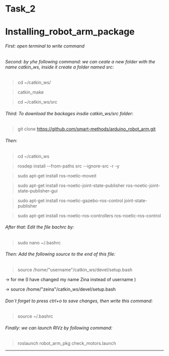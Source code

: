 # Task_2

# Installing_robot_arm_package
###### First: open terminal to write command
###### Second: by yhe following command: we can ceate a new folder with the name catkin_ws, inside it create a folder named src:
> cd ~/catkin_ws/

> catkin_make

> cd ~/catkin_ws/src

###### Third: To download the backages insdie catkin_ws/src folder:

> git clone https://github.com/smart-methods/arduino_robot_arm.git 

###### Then: 
> cd ~/catkin_ws

> rosdep install --from-paths src --ignore-src -r -y

> sudo apt-get install ros-noetic-moveit

> sudo apt-get install ros-noetic-joint-state-publisher ros-noetic-joint-state-publisher-gui

> sudo apt-get install ros-noetic-gazebo-ros-control joint-state-publisher

> sudo apt-get install ros-noetic-ros-controllers ros-noetic-ros-control

###### After that: Edit the file bachrc by:

> sudo nano ~/.bashrc

###### Then: Add the following source to the end of this file:
> source /home/"username"/catkin_ws/devel/setup.bash

-> for me (I have changed my name Zina instead of username )

-> source /home/"zeina"/catkin_ws/devel/setup.bash

###### Don`t forget to press ctrl+o to save changes, then write this command:
> source ~/.bashrc

###### Finally: we can launch RIVz by following command:
> roslaunch robot_arm_pkg check_motors.launch

*****************************************************************************************************
